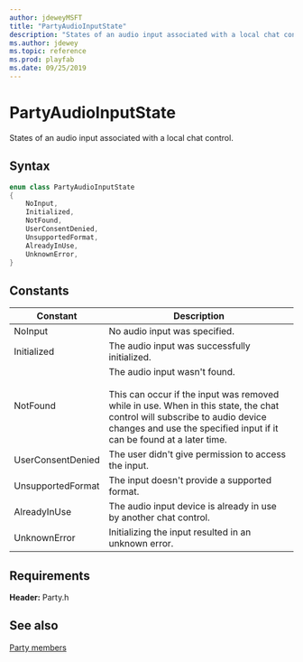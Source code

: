 ```yaml
---
author: jdeweyMSFT
title: "PartyAudioInputState"
description: "States of an audio input associated with a local chat control."
ms.author: jdewey
ms.topic: reference
ms.prod: playfab
ms.date: 09/25/2019
---
```


# PartyAudioInputState  

States of an audio input associated with a local chat control.    

## Syntax  
  
```cpp
enum class PartyAudioInputState    
{  
    NoInput,  
    Initialized,  
    NotFound,  
    UserConsentDenied,  
    UnsupportedFormat,  
    AlreadyInUse,  
    UnknownError,  
}  
```  
  
## Constants  
  
| Constant | Description |
| --- | --- |
| NoInput | No audio input was specified. |  
| Initialized | The audio input was successfully initialized. |  
| NotFound | The audio input wasn't found.<br/><br/> This can occur if the input was removed while in use. When in this state, the chat control will subscribe to audio device changes and use the specified input if it can be found at a later time. |  
| UserConsentDenied | The user didn't give permission to access the input. |  
| UnsupportedFormat | The input doesn't provide a supported format. |  
| AlreadyInUse | The audio input device is already in use by another chat control. |  
| UnknownError | Initializing the input resulted in an unknown error. |  
  
  
## Requirements  
  
**Header:** Party.h
  
## See also  
[Party members](../party_members.md)  

  
  
